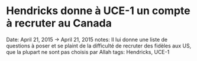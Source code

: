 # Hendricks donne à UCE-1 un compte à recruter au Canada

Date: April 21, 2015 → April 21, 2015
notes: Il lui donne une liste de questions à poser et se plaint de la difficulté de recruter des fidèles aux US, que la plupart ne sont pas choisis par Allah
tags: Hendricks, UCE-1